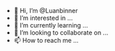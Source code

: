 - 👋 Hi, I’m @Luanbinner
- 👀 I’m interested in ...
- 🌱 I’m currently learning ...
- 💞️ I’m looking to collaborate on ...
- 📫 How to reach me ...

<!---
Luanbinner/Luanbinner is a ✨ special ✨ repository because its `README.md` (this file) appears on your GitHub profile.
You can click the Preview link to take a look at your changes.
--->
